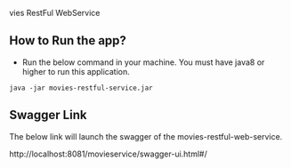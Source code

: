 
vies RestFul WebService

## How to Run the app?

- Run the below command in your machine. You must have java8 or higher to run this application.

```
java -jar movies-restful-service.jar
```

## Swagger Link

The below link will launch the swagger of the movies-restful-web-service.

http://localhost:8081/movieservice/swagger-ui.html#/
